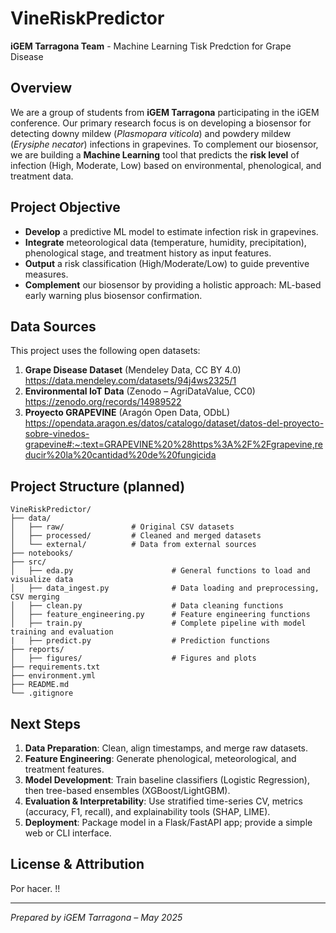 # VineRiskPredictor

**iGEM Tarragona Team** - Machine Learning Tisk Predction for Grape Disease

## Overview
We are a group of students from **iGEM Tarragona** participating in the iGEM conference. Our primary research focus is on developing a biosensor for detecting downy mildew (*Plasmopara viticola*) and powdery mildew (*Erysiphe necator*) infections in grapevines. To complement our biosensor, we are building a **Machine Learning** tool that predicts the **risk level** of infection (High, Moderate, Low) based on environmental, phenological, and treatment data.

## Project Objective
- **Develop** a predictive ML model to estimate infection risk in grapevines.  
- **Integrate** meteorological data (temperature, humidity, precipitation), phenological stage, and treatment history as input features.  
- **Output** a risk classification (High/Moderate/Low) to guide preventive measures.  
- **Complement** our biosensor by providing a holistic approach: ML-based early warning plus biosensor confirmation.

## Data Sources
This project uses the following open datasets:

1. **Grape Disease Dataset** (Mendeley Data, CC BY 4.0)  
   https://data.mendeley.com/datasets/94j4ws2325/1  
2. **Environmental IoT Data** (Zenodo – AgriDataValue, CC0)  
   https://zenodo.org/records/14989522  
3. **Proyecto GRAPEVINE** (Aragón Open Data, ODbL)  
   https://opendata.aragon.es/datos/catalogo/dataset/datos-del-proyecto-sobre-vinedos-grapevine#:~:text=GRAPEVINE%20%28https%3A%2F%2Fgrapevine,reducir%20la%20cantidad%20de%20fungicida

## Project Structure (planned)

```plaintext
VineRiskPredictor/
├── data/
│   ├── raw/               # Original CSV datasets
│   ├── processed/         # Cleaned and merged datasets
│   └── external/          # Data from external sources
├── notebooks/
├── src/
│   ├── eda.py                      # General functions to load and visualize data
│   ├── data_ingest.py              # Data loading and preprocessing, CSV merging
│   ├── clean.py                    # Data cleaning functions 
│   ├── feature_engineering.py      # Feature engineering functions
│   ├── train.py                    # Complete pipeline with model training and evaluation
|   ├── predict.py                  # Prediction functions
├── reports/
│   ├── figures/                    # Figures and plots
├── requirements.txt
├── environment.yml
├── README.md
└── .gitignore
```

## Next Steps
1. **Data Preparation**: Clean, align timestamps, and merge raw datasets.  
2. **Feature Engineering**: Generate phenological, meteorological, and treatment features.  
3. **Model Development**: Train baseline classifiers (Logistic Regression), then tree-based ensembles (XGBoost/LightGBM).  
4. **Evaluation & Interpretability**: Use stratified time-series CV, metrics (accuracy, F1, recall), and explainability tools (SHAP, LIME).  
5. **Deployment**: Package model in a Flask/FastAPI app; provide a simple web or CLI interface.

## License & Attribution
Por hacer. !!

---

*Prepared by iGEM Tarragona – May 2025* 